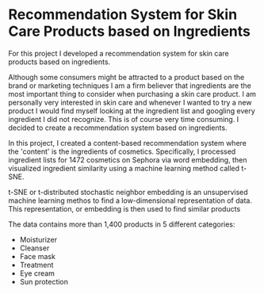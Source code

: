 # Recommendation System for Skin Care Products based on Ingredients

For this project I developed a recommendation system for skin care products based on ingredients.

Although some consumers might be attracted to a product based on the brand or marketing techniques I am a firm believer that ingredients are the most important thing to consider when purchasing a skin care product. I am personally very interested in skin care and whenever I wanted to try a new product I would find myself looking at the ingredient list and googling every ingredient I did not recognize. This is of course very time consuming. I decided to create a recommendation system based on ingredients.

In this project, I created a content-based recommendation system where the 'content' is the ingredients of cosmetics. Specifically, I processed ingredient lists for 1472 cosmetics on Sephora via word embedding, then visualized ingredient similarity using a machine learning method called t-SNE.

t-SNE or t-distributed stochastic neighbor embedding is an unsupervised machine learning methos to find a low-dimensional representation of data. This representation, or embedding is then used to find similar products

The data contains more than 1,400 products in 5 different categories:

- Moisturizer
- Cleanser
- Face mask
- Treatment
- Eye cream
- Sun protection
